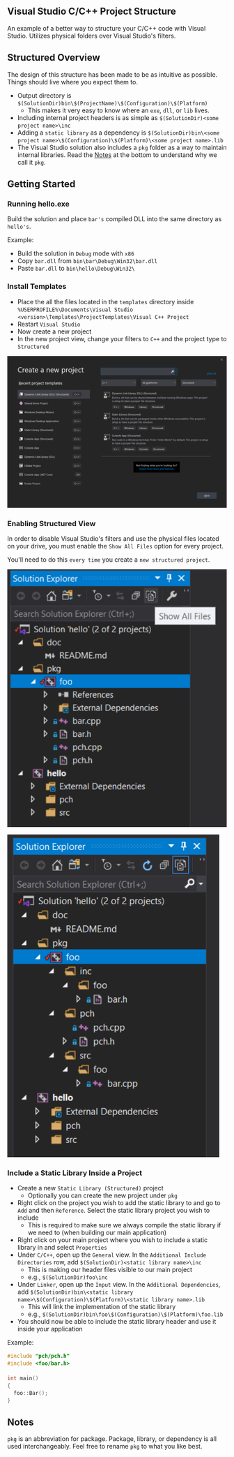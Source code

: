 ## Visual Studio C/C++ Project Structure

An example of a better way to structure your C/C++ code with Visual Studio. Utilizes physical folders over Visual Studio's filters.

## Structured Overview

The design of this structure has been made to be as intuitive as possible. Things should live where you expect them to.

- Output directory is `$(SolutionDir)bin\$(ProjectName)\$(Configuration)\$(Platform)`
  - This makes it very easy to know where an `exe`, `dll`, or `lib` lives.
- Including internal project headers is as simple as `$(SolutionDir)<some project name>\inc`
- Adding a `static library` as a dependency is `$(SolutionDir)bin\<some project name>\$(Configuration)\$(Platform)\<some project name>.lib`
- The Visual Studio solution also includes a `pkg` folder as a way to maintain internal libraries. Read the [Notes](#notes) at the bottom to understand why we call it `pkg`.

## Getting Started

### Running hello.exe

Build the solution and place `bar's` compiled DLL into the same directory as `hello's`.

Example:

- Build the solution in `Debug` mode with `x86`
- Copy `bar.dll` from `bin\bar\Debug\Win32\bar.dll`
- Paste `bar.dll` to `bin\hello\Debug\Win32\`

### Install Templates

- Place the all the files located in the `templates` directory inside `%USERPROFILE%\Documents\Visual Studio <version>\Templates\ProjectTemplates\Visual C++ Project`
- Restart `Visual Studio`
- Now create a new project
- In the new project view, change your filters to `C++` and the project type to `Structured`

![New Project View](./img/new_project.png "New Project View")

### Enabling Structured View

In order to disable Visual Studio's filters and use the physical files located on your drive, you must enable the `Show All Files` option for every project.

You'll need to do this `every time` you create a `new structured project`.

![Show All Files](./img/show_all_files.png "Show All Files")

![Showing All Files](./img/showing_all_files.png "Showing All Files")

### Include a Static Library Inside a Project

- Create a new `Static Library (Structured)` project
  - Optionally you can create the new project under `pkg`
- Right click on the project you wish to add the static library to and go to `Add` and then `Reference`. Select the static library project you wish to include
  - This is required to make sure we always compile the static library if we need to (when building our main application)
- Right click on your main project where you wish to include a static library in and select `Properties`
- Under `C/C++`, open up the `General` view. In the `Additional Include Directories` row, add `$(SolutionDir)<static library name>\inc`
  - This is making our header files visible to our main project
  - e.g., `$(SolutionDir)foo\inc`
- Under `Linker`, open up the `Input` view. In the `Additional Dependencies`, add `$(SolutionDir)bin\<static library name>\$(Configuration)\$(Platform)\<static library name>.lib`
  - This will link the implementation of the static library
  - e.g., `$(SolutionDir)bin\foo\$(Configuration)\$(Platform)\foo.lib`
- You should now be able to include the static library header and use it inside your application

Example:

```cpp
#include "pch/pch.h"
#include <foo/bar.h>

int main()
{
  foo::Bar();
}
```

## Notes

`pkg` is an abbreviation for package. Package, library, or dependency is all used interchangeably. Feel free to rename `pkg` to what you like best.
